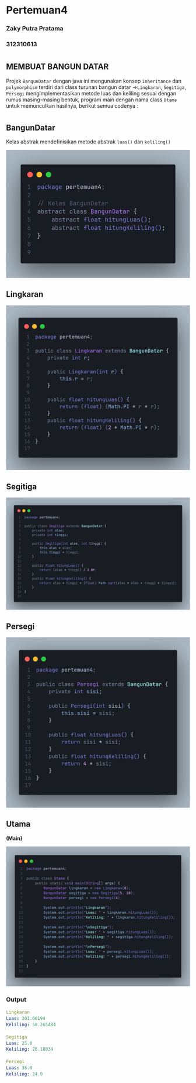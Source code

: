 # Pertemuan4
### Zaky Putra Pratama
### 312310613
# 
## MEMBUAT BANGUN DATAR
Projek `BangunDatar` dengan java ini mengunakan konsep `inheritance` dan `polymorphism` terdiri dari class turunan bangun datar
->`Lingkaran`, `Segitiga`, `Persegi` mengimplementasikan metode luas dan keliling sesuai dengan rumus masing-masing bentuk,
program main dengan nama class `Utama` untuk memunculkan hasilnya, berikut semua codenya :
# 
## BangunDatar
Kelas abstrak mendefinisikan metode abstrak `luas()` dan `keliling()`

![gambar](tugas5/1.png)
## Lingkaran
![gambar](tugas5/2.png)
## Segitiga
![gambar](tugas5/3.png)
## Persegi
![gambar](tugas5/4.png)
## Utama
**(Main)**

![gambar](tugas5/5.png)
### Output
```yaml
Lingkaran
Luas: 201.06194
Keliling: 50.265484

Segitiga
Luas: 25.0
Keliling: 26.18034

Persegi
Luas: 36.0
Keliling: 24.0

